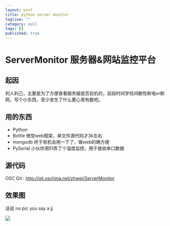```yaml
---
layout: post
title: python server monitor
tagline: ""
category: null
tags: []
published: true
---
```

# ServerMonitor 服务器&网站监控平台

## 起因

利人利己，主要是为了方便查看服务器是否宕机的，前段时间学校间歇性断电or断网，写个小东西，至少发生了什么要心里有数吧。

## 用的东西

+ Python
+ Bottle 微型web框架，单文件源代码才3k左右
+ mongodb  终于有机会用一下了，做web的确方便
+ PySerial   小伙伴用51弄了个温度监控，用于接收串口数据
 

## 源代码

OSC Git :  http://git.oschina.net/zhwei/ServerMonitor


## 效果图

话说 no pic you say a jj

![](http://zhwei-wp.qiniudn.com/wp-content/uploads/2013/12/6.png)